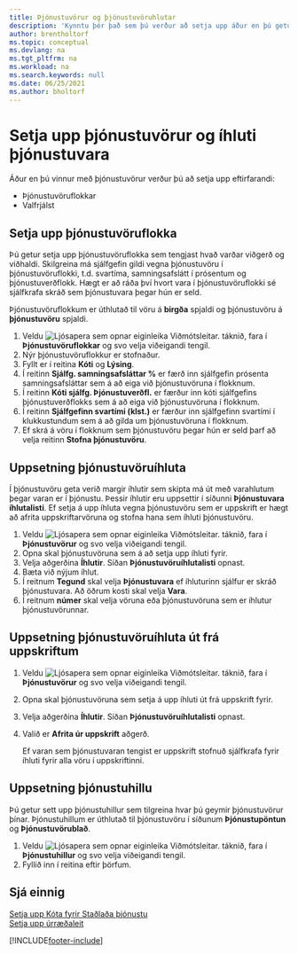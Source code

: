 ```yaml
---
title: Þjónustuvörur og þjónustuvöruhlutar
description: 'Kynntu þér það sem þú verður að setja upp áður en þú getur notað þjónustuvörur, eins og sjálfgefin gildi á borð við svartíma og þjónustuverðflokk.'
author: brentholtorf
ms.topic: conceptual
ms.devlang: na
ms.tgt_pltfrm: na
ms.workload: na
ms.search.keywords: null
ms.date: 06/25/2021
ms.author: bholtorf
---
```

# Setja upp þjónustuvörur og íhluti þjónustuvara
Áður en þú vinnur með þjónustuvörur verður þú að setja upp eftirfarandi:

* Þjónustuvöruflokkar
* Valfrjálst

## Setja upp þjónustuvöruflokka
Þú getur setja upp þjónustuvöruflokka sem tengjast hvað varðar viðgerð og viðhaldi. Skilgreina má sjálfgefin gildi vegna þjónustuvöru í þjónustuvöruflokki, t.d. svartíma, samningsafslátt í prósentum og þjónustuverðflokk. Hægt er að ráða því hvort vara í þjónustuvöruflokki sé sjálfkrafa skráð sem þjónustuvara þegar hún er seld.  

Þjónustuvöruflokkum er úthlutað til vöru á **birgða** spjaldi og þjónustuvöru á **þjónustuvöru** spjaldi.  

1. Veldu ![Ljósapera sem opnar eiginleika Viðmótsleitar.](media/ui-search/search_small.png "Segðu mér hvað þú vilt gera") táknið, fara í **Þjónustuvöruflokkar** og svo velja viðeigandi tengil.  
2. Nýr þjónustuvöruflokkur er stofnaður.  
3. Fyllt er í reitina **Kóti** og **Lýsing**.  
4. Í reitinn **Sjálfg. samningsafsláttar %** er færð inn sjálfgefin prósenta samningsafsláttar sem á að eiga við þjónustuvöruna í flokknum.  
5. Í reitinn **Kóti sjálfg. Þjónustuverðfl.** er færður inn kóti sjálfgefins þjónustuverðflokks sem á að eiga við þjónustuvöruna í flokknum.  
6. Í reitinn **Sjálfgefinn svartími (klst.)** er færður inn sjálfgefinn svartími í klukkustundum sem á að gilda um þjónustuvöruna í flokknum.  
7. Ef skrá á vöru í flokknum sem þjónustuvöru þegar hún er seld þarf að velja reitinn **Stofna þjónustuvöru**.  

## Uppsetning þjónustuvöruíhluta
Í þjónustuvöru geta verið margir íhlutir sem skipta má út með varahlutum þegar varan er í þjónustu. Þessir íhlutir eru uppsettir í síðunni **Þjónustuvara íhlutalisti**. Ef setja á upp íhluta vegna þjónustuvöru sem er uppskrift er hægt að afrita uppskriftarvöruna og stofna hana sem íhluti þjónustuvöru.

1. Veldu ![Ljósapera sem opnar eiginleika Viðmótsleitar.](media/ui-search/search_small.png "Segðu mér hvað þú vilt gera") táknið, fara í **Þjónustuvörur** og svo velja viðeigandi tengil.
2. Opna skal þjónustuvöruna sem á að setja upp íhluti fyrir.  
3. Velja aðgerðina **Íhlutir**. Síðan **Þjónustuvöruíhlutalisti** opnast.  
4. Bæta við nýjum íhlut.  
5. Í reitnum **Tegund** skal velja **Þjónustuvara** ef íhluturinn sjálfur er skráð þjónustuvara. Að öðrum kosti skal velja **Vara**.  
6. Í reitnum **númer** skal velja vöruna eða þjónustuvöruna sem er íhlutur þjónustuvörunnar.  

## Uppsetning þjónustuvöruíhluta út frá uppskriftum
1.  Veldu ![Ljósapera sem opnar eiginleika Viðmótsleitar.](media/ui-search/search_small.png "Segðu mér hvað þú vilt gera") táknið, fara í **Þjónustuvörur** og svo velja viðeigandi tengil.  
2. Opna skal þjónustuvöruna sem setja á upp íhluti út frá uppskrift fyrir.  
3. Velja aðgerðina **Íhlutir**. Síðan **Þjónustuvöruíhlutalisti** opnast.  
4. Valið er **Afrita úr uppskrift** aðgerð.  

    Ef varan sem þjónustuvaran tengist er uppskrift stofnuð sjálfkrafa fyrir íhluti fyrir alla vöru í uppskriftinni.  

## Uppsetning þjónustuhillu
Þú getur sett upp þjónustuhillur sem tilgreina hvar þú geymir þjónustuvörur þínar. Þjónustuhillum er úthlutað til þjónustuvöru í síðunum **Þjónustupöntun** og **Þjónustuvörublað**.  

1. Veldu ![Ljósapera sem opnar eiginleika Viðmótsleitar.](media/ui-search/search_small.png "Segðu mér hvað þú vilt gera") táknið, fara í **Þjónustuhillur** og svo velja viðeigandi tengil.
2. Fyllið inn í reitina eftir þörfum.

## Sjá einnig
[Setja upp Kóta fyrir Staðlaða þjónustu](service-how-setup-service-coding.md)   
[Setja upp úrræðaleit](service-how-setup-troubleshooting.md)


[!INCLUDE[footer-include](includes/footer-banner.md)]
